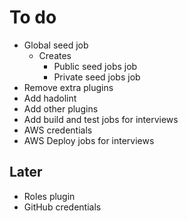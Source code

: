 # To do

- Global seed job
  - Creates
    - Public seed jobs job
    - Private seed jobs job
- Remove extra plugins
- Add hadolint
- Add other plugins
- Add build and test jobs for interviews
- AWS credentials
- AWS Deploy jobs for interviews

## Later

- Roles plugin
- GitHub credentials
